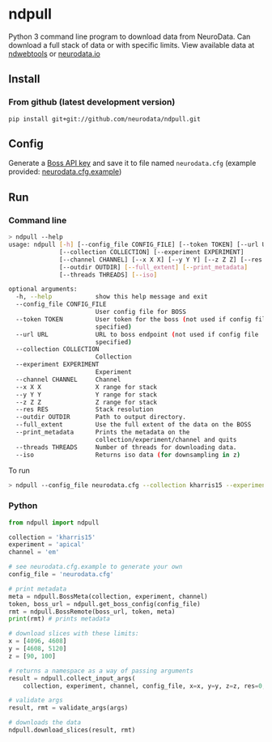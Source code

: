 # ndpull

Python 3 command line program to download data from NeuroData.  Can download a full stack of data or with specific limits.  View available data at [ndwebtools](https://ndwebtools.neurodata.io/) or [neurodata.io](https://neurodata.io/)

## Install

### From github (latest development version)

`pip install git+git://github.com/neurodata/ndpull.git`

## Config

Generate a [Boss API key](https://api.boss.neurodata.io/v1/mgmt/token) and save it to file named `neurodata.cfg` (example provided: [neurodata.cfg.example](neurodata.cfg.example))

## Run

### Command line

```sh
> ndpull --help
usage: ndpull [-h] [--config_file CONFIG_FILE] [--token TOKEN] [--url URL]
              [--collection COLLECTION] [--experiment EXPERIMENT]
              [--channel CHANNEL] [--x X X] [--y Y Y] [--z Z Z] [--res RES]
              [--outdir OUTDIR] [--full_extent] [--print_metadata]
              [--threads THREADS] [--iso]

optional arguments:
  -h, --help            show this help message and exit
  --config_file CONFIG_FILE
                        User config file for BOSS
  --token TOKEN         User token for the boss (not used if config file
                        specified)
  --url URL             URL to boss endpoint (not used if config file
                        specified)
  --collection COLLECTION
                        Collection
  --experiment EXPERIMENT
                        Experiment
  --channel CHANNEL     Channel
  --x X X               X range for stack
  --y Y Y               Y range for stack
  --z Z Z               Z range for stack
  --res RES             Stack resolution
  --outdir OUTDIR       Path to output directory.
  --full_extent         Use the full extent of the data on the BOSS
  --print_metadata      Prints the metadata on the
                        collection/experiment/channel and quits
  --threads THREADS     Number of threads for downloading data.
  --iso                 Returns iso data (for downsampling in z)
```

To run

```sh
> ndpull --config_file neurodata.cfg --collection kharris15 --experiment apical --channel em --x 4096 4608 --y 4608 5120 --z 90 100 --outdir .
```

### Python

```python
from ndpull import ndpull

collection = 'kharris15'
experiment = 'apical'
channel = 'em'

# see neurodata.cfg.example to generate your own
config_file = 'neurodata.cfg'

# print metadata
meta = ndpull.BossMeta(collection, experiment, channel)
token, boss_url = ndpull.get_boss_config(config_file)
rmt = ndpull.BossRemote(boss_url, token, meta)
print(rmt) # prints metadata

# download slices with these limits:
x = [4096, 4608]
y = [4608, 5120]
z = [90, 100]

# returns a namespace as a way of passing arguments
result = ndpull.collect_input_args(
    collection, experiment, channel, config_file, x=x, y=y, z=z, res=0, outdir='./')

# validate args
result, rmt = validate_args(args)

# downloads the data
ndpull.download_slices(result, rmt)
```
